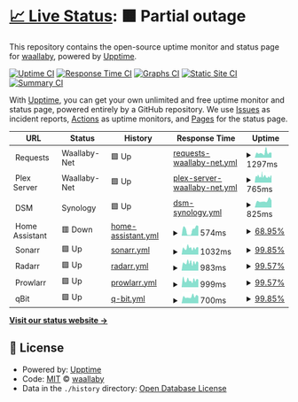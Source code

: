 # [📈 Live Status](https://waallaby.github.io/up-time): <!--live status--> **🟧 Partial outage**

This repository contains the open-source uptime monitor and status page for [waallaby](https://waallaby.github.io/up-time), powered by [Upptime](https://github.com/upptime/upptime).

[![Uptime CI](https://github.com/waallaby/up-time/workflows/Uptime%20CI/badge.svg)](https://github.com/waallaby/up-time/actions?query=workflow%3A%22Uptime+CI%22)
[![Response Time CI](https://github.com/waallaby/up-time/workflows/Response%20Time%20CI/badge.svg)](https://github.com/waallaby/up-time/actions?query=workflow%3A%22Response+Time+CI%22)
[![Graphs CI](https://github.com/waallaby/up-time/workflows/Graphs%20CI/badge.svg)](https://github.com/waallaby/up-time/actions?query=workflow%3A%22Graphs+CI%22)
[![Static Site CI](https://github.com/waallaby/up-time/workflows/Static%20Site%20CI/badge.svg)](https://github.com/waallaby/up-time/actions?query=workflow%3A%22Static+Site+CI%22)
[![Summary CI](https://github.com/waallaby/up-time/workflows/Summary%20CI/badge.svg)](https://github.com/waallaby/up-time/actions?query=workflow%3A%22Summary+CI%22)

With [Upptime](https://upptime.js.org), you can get your own unlimited and free uptime monitor and status page, powered entirely by a GitHub repository. We use [Issues](https://github.com/waallaby/up-time/issues) as incident reports, [Actions](https://github.com/waallaby/up-time/actions) as uptime monitors, and [Pages](https://waallaby.github.io/up-time) for the status page.

<!--start: status pages-->
<!-- This summary is generated by Upptime (https://github.com/upptime/upptime) -->
<!-- Do not edit this manually, your changes will be overwritten -->
<!-- prettier-ignore -->
| URL | Status | History | Response Time | Uptime |
| --- | ------ | ------- | ------------- | ------ |
| <img alt="" src="https://request.waallaby.net/favicon.ico" height="13"> Requests | Waallaby-Net | 🟩 Up | [requests-waallaby-net.yml](https://github.com/waallaby/up-time/commits/HEAD/history/requests-waallaby-net.yml) | <details><summary><img alt="Response time graph" src="./graphs/requests-waallaby-net/response-time-week.png" height="20"> 1297ms</summary><br><a href="https://status.waallaby.net/history/requests-waallaby-net"><img alt="Response time 1547" src="https://img.shields.io/endpoint?url=https%3A%2F%2Fraw.githubusercontent.com%2Fwaallaby%2Fup-time%2FHEAD%2Fapi%2Frequests-waallaby-net%2Fresponse-time.json"></a><br><a href="https://status.waallaby.net/history/requests-waallaby-net"><img alt="24-hour response time 1304" src="https://img.shields.io/endpoint?url=https%3A%2F%2Fraw.githubusercontent.com%2Fwaallaby%2Fup-time%2FHEAD%2Fapi%2Frequests-waallaby-net%2Fresponse-time-day.json"></a><br><a href="https://status.waallaby.net/history/requests-waallaby-net"><img alt="7-day response time 1297" src="https://img.shields.io/endpoint?url=https%3A%2F%2Fraw.githubusercontent.com%2Fwaallaby%2Fup-time%2FHEAD%2Fapi%2Frequests-waallaby-net%2Fresponse-time-week.json"></a><br><a href="https://status.waallaby.net/history/requests-waallaby-net"><img alt="30-day response time 1423" src="https://img.shields.io/endpoint?url=https%3A%2F%2Fraw.githubusercontent.com%2Fwaallaby%2Fup-time%2FHEAD%2Fapi%2Frequests-waallaby-net%2Fresponse-time-month.json"></a><br><a href="https://status.waallaby.net/history/requests-waallaby-net"><img alt="1-year response time 1547" src="https://img.shields.io/endpoint?url=https%3A%2F%2Fraw.githubusercontent.com%2Fwaallaby%2Fup-time%2FHEAD%2Fapi%2Frequests-waallaby-net%2Fresponse-time-year.json"></a></details> | <details><summary><a href="https://status.waallaby.net/history/requests-waallaby-net">99.85%</a></summary><a href="https://status.waallaby.net/history/requests-waallaby-net"><img alt="All-time uptime 99.95%" src="https://img.shields.io/endpoint?url=https%3A%2F%2Fraw.githubusercontent.com%2Fwaallaby%2Fup-time%2FHEAD%2Fapi%2Frequests-waallaby-net%2Fuptime.json"></a><br><a href="https://status.waallaby.net/history/requests-waallaby-net"><img alt="24-hour uptime 100.00%" src="https://img.shields.io/endpoint?url=https%3A%2F%2Fraw.githubusercontent.com%2Fwaallaby%2Fup-time%2FHEAD%2Fapi%2Frequests-waallaby-net%2Fuptime-day.json"></a><br><a href="https://status.waallaby.net/history/requests-waallaby-net"><img alt="7-day uptime 99.85%" src="https://img.shields.io/endpoint?url=https%3A%2F%2Fraw.githubusercontent.com%2Fwaallaby%2Fup-time%2FHEAD%2Fapi%2Frequests-waallaby-net%2Fuptime-week.json"></a><br><a href="https://status.waallaby.net/history/requests-waallaby-net"><img alt="30-day uptime 99.93%" src="https://img.shields.io/endpoint?url=https%3A%2F%2Fraw.githubusercontent.com%2Fwaallaby%2Fup-time%2FHEAD%2Fapi%2Frequests-waallaby-net%2Fuptime-month.json"></a><br><a href="https://status.waallaby.net/history/requests-waallaby-net"><img alt="1-year uptime 99.95%" src="https://img.shields.io/endpoint?url=https%3A%2F%2Fraw.githubusercontent.com%2Fwaallaby%2Fup-time%2FHEAD%2Fapi%2Frequests-waallaby-net%2Fuptime-year.json"></a></details>
| <img alt="" src="https://plex.tv/favicon.ico" height="13"> Plex Server | Waallaby-Net | 🟩 Up | [plex-server-waallaby-net.yml](https://github.com/waallaby/up-time/commits/HEAD/history/plex-server-waallaby-net.yml) | <details><summary><img alt="Response time graph" src="./graphs/plex-server-waallaby-net/response-time-week.png" height="20"> 765ms</summary><br><a href="https://status.waallaby.net/history/plex-server-waallaby-net"><img alt="Response time 980" src="https://img.shields.io/endpoint?url=https%3A%2F%2Fraw.githubusercontent.com%2Fwaallaby%2Fup-time%2FHEAD%2Fapi%2Fplex-server-waallaby-net%2Fresponse-time.json"></a><br><a href="https://status.waallaby.net/history/plex-server-waallaby-net"><img alt="24-hour response time 862" src="https://img.shields.io/endpoint?url=https%3A%2F%2Fraw.githubusercontent.com%2Fwaallaby%2Fup-time%2FHEAD%2Fapi%2Fplex-server-waallaby-net%2Fresponse-time-day.json"></a><br><a href="https://status.waallaby.net/history/plex-server-waallaby-net"><img alt="7-day response time 765" src="https://img.shields.io/endpoint?url=https%3A%2F%2Fraw.githubusercontent.com%2Fwaallaby%2Fup-time%2FHEAD%2Fapi%2Fplex-server-waallaby-net%2Fresponse-time-week.json"></a><br><a href="https://status.waallaby.net/history/plex-server-waallaby-net"><img alt="30-day response time 939" src="https://img.shields.io/endpoint?url=https%3A%2F%2Fraw.githubusercontent.com%2Fwaallaby%2Fup-time%2FHEAD%2Fapi%2Fplex-server-waallaby-net%2Fresponse-time-month.json"></a><br><a href="https://status.waallaby.net/history/plex-server-waallaby-net"><img alt="1-year response time 980" src="https://img.shields.io/endpoint?url=https%3A%2F%2Fraw.githubusercontent.com%2Fwaallaby%2Fup-time%2FHEAD%2Fapi%2Fplex-server-waallaby-net%2Fresponse-time-year.json"></a></details> | <details><summary><a href="https://status.waallaby.net/history/plex-server-waallaby-net">99.66%</a></summary><a href="https://status.waallaby.net/history/plex-server-waallaby-net"><img alt="All-time uptime 80.37%" src="https://img.shields.io/endpoint?url=https%3A%2F%2Fraw.githubusercontent.com%2Fwaallaby%2Fup-time%2FHEAD%2Fapi%2Fplex-server-waallaby-net%2Fuptime.json"></a><br><a href="https://status.waallaby.net/history/plex-server-waallaby-net"><img alt="24-hour uptime 100.00%" src="https://img.shields.io/endpoint?url=https%3A%2F%2Fraw.githubusercontent.com%2Fwaallaby%2Fup-time%2FHEAD%2Fapi%2Fplex-server-waallaby-net%2Fuptime-day.json"></a><br><a href="https://status.waallaby.net/history/plex-server-waallaby-net"><img alt="7-day uptime 99.66%" src="https://img.shields.io/endpoint?url=https%3A%2F%2Fraw.githubusercontent.com%2Fwaallaby%2Fup-time%2FHEAD%2Fapi%2Fplex-server-waallaby-net%2Fuptime-week.json"></a><br><a href="https://status.waallaby.net/history/plex-server-waallaby-net"><img alt="30-day uptime 82.89%" src="https://img.shields.io/endpoint?url=https%3A%2F%2Fraw.githubusercontent.com%2Fwaallaby%2Fup-time%2FHEAD%2Fapi%2Fplex-server-waallaby-net%2Fuptime-month.json"></a><br><a href="https://status.waallaby.net/history/plex-server-waallaby-net"><img alt="1-year uptime 80.37%" src="https://img.shields.io/endpoint?url=https%3A%2F%2Fraw.githubusercontent.com%2Fwaallaby%2Fup-time%2FHEAD%2Fapi%2Fplex-server-waallaby-net%2Fuptime-year.json"></a></details>
| <img alt="" src="https://admin.waallaby.net/webman/favicon.ico" height="13"> DSM | Synology | 🟩 Up | [dsm-synology.yml](https://github.com/waallaby/up-time/commits/HEAD/history/dsm-synology.yml) | <details><summary><img alt="Response time graph" src="./graphs/dsm-synology/response-time-week.png" height="20"> 825ms</summary><br><a href="https://status.waallaby.net/history/dsm-synology"><img alt="Response time 1007" src="https://img.shields.io/endpoint?url=https%3A%2F%2Fraw.githubusercontent.com%2Fwaallaby%2Fup-time%2FHEAD%2Fapi%2Fdsm-synology%2Fresponse-time.json"></a><br><a href="https://status.waallaby.net/history/dsm-synology"><img alt="24-hour response time 878" src="https://img.shields.io/endpoint?url=https%3A%2F%2Fraw.githubusercontent.com%2Fwaallaby%2Fup-time%2FHEAD%2Fapi%2Fdsm-synology%2Fresponse-time-day.json"></a><br><a href="https://status.waallaby.net/history/dsm-synology"><img alt="7-day response time 825" src="https://img.shields.io/endpoint?url=https%3A%2F%2Fraw.githubusercontent.com%2Fwaallaby%2Fup-time%2FHEAD%2Fapi%2Fdsm-synology%2Fresponse-time-week.json"></a><br><a href="https://status.waallaby.net/history/dsm-synology"><img alt="30-day response time 953" src="https://img.shields.io/endpoint?url=https%3A%2F%2Fraw.githubusercontent.com%2Fwaallaby%2Fup-time%2FHEAD%2Fapi%2Fdsm-synology%2Fresponse-time-month.json"></a><br><a href="https://status.waallaby.net/history/dsm-synology"><img alt="1-year response time 1007" src="https://img.shields.io/endpoint?url=https%3A%2F%2Fraw.githubusercontent.com%2Fwaallaby%2Fup-time%2FHEAD%2Fapi%2Fdsm-synology%2Fresponse-time-year.json"></a></details> | <details><summary><a href="https://status.waallaby.net/history/dsm-synology">100.00%</a></summary><a href="https://status.waallaby.net/history/dsm-synology"><img alt="All-time uptime 99.97%" src="https://img.shields.io/endpoint?url=https%3A%2F%2Fraw.githubusercontent.com%2Fwaallaby%2Fup-time%2FHEAD%2Fapi%2Fdsm-synology%2Fuptime.json"></a><br><a href="https://status.waallaby.net/history/dsm-synology"><img alt="24-hour uptime 100.00%" src="https://img.shields.io/endpoint?url=https%3A%2F%2Fraw.githubusercontent.com%2Fwaallaby%2Fup-time%2FHEAD%2Fapi%2Fdsm-synology%2Fuptime-day.json"></a><br><a href="https://status.waallaby.net/history/dsm-synology"><img alt="7-day uptime 100.00%" src="https://img.shields.io/endpoint?url=https%3A%2F%2Fraw.githubusercontent.com%2Fwaallaby%2Fup-time%2FHEAD%2Fapi%2Fdsm-synology%2Fuptime-week.json"></a><br><a href="https://status.waallaby.net/history/dsm-synology"><img alt="30-day uptime 99.96%" src="https://img.shields.io/endpoint?url=https%3A%2F%2Fraw.githubusercontent.com%2Fwaallaby%2Fup-time%2FHEAD%2Fapi%2Fdsm-synology%2Fuptime-month.json"></a><br><a href="https://status.waallaby.net/history/dsm-synology"><img alt="1-year uptime 99.97%" src="https://img.shields.io/endpoint?url=https%3A%2F%2Fraw.githubusercontent.com%2Fwaallaby%2Fup-time%2FHEAD%2Fapi%2Fdsm-synology%2Fuptime-year.json"></a></details>
| <img alt="" src="https://assistant.waallaby.net/static/icons/favicon.ico" height="13"> Home Assistant | 🟥 Down | [home-assistant.yml](https://github.com/waallaby/up-time/commits/HEAD/history/home-assistant.yml) | <details><summary><img alt="Response time graph" src="./graphs/home-assistant/response-time-week.png" height="20"> 574ms</summary><br><a href="https://status.waallaby.net/history/home-assistant"><img alt="Response time 746" src="https://img.shields.io/endpoint?url=https%3A%2F%2Fraw.githubusercontent.com%2Fwaallaby%2Fup-time%2FHEAD%2Fapi%2Fhome-assistant%2Fresponse-time.json"></a><br><a href="https://status.waallaby.net/history/home-assistant"><img alt="24-hour response time 931" src="https://img.shields.io/endpoint?url=https%3A%2F%2Fraw.githubusercontent.com%2Fwaallaby%2Fup-time%2FHEAD%2Fapi%2Fhome-assistant%2Fresponse-time-day.json"></a><br><a href="https://status.waallaby.net/history/home-assistant"><img alt="7-day response time 574" src="https://img.shields.io/endpoint?url=https%3A%2F%2Fraw.githubusercontent.com%2Fwaallaby%2Fup-time%2FHEAD%2Fapi%2Fhome-assistant%2Fresponse-time-week.json"></a><br><a href="https://status.waallaby.net/history/home-assistant"><img alt="30-day response time 676" src="https://img.shields.io/endpoint?url=https%3A%2F%2Fraw.githubusercontent.com%2Fwaallaby%2Fup-time%2FHEAD%2Fapi%2Fhome-assistant%2Fresponse-time-month.json"></a><br><a href="https://status.waallaby.net/history/home-assistant"><img alt="1-year response time 746" src="https://img.shields.io/endpoint?url=https%3A%2F%2Fraw.githubusercontent.com%2Fwaallaby%2Fup-time%2FHEAD%2Fapi%2Fhome-assistant%2Fresponse-time-year.json"></a></details> | <details><summary><a href="https://status.waallaby.net/history/home-assistant">68.95%</a></summary><a href="https://status.waallaby.net/history/home-assistant"><img alt="All-time uptime 80.06%" src="https://img.shields.io/endpoint?url=https%3A%2F%2Fraw.githubusercontent.com%2Fwaallaby%2Fup-time%2FHEAD%2Fapi%2Fhome-assistant%2Fuptime.json"></a><br><a href="https://status.waallaby.net/history/home-assistant"><img alt="24-hour uptime 99.99%" src="https://img.shields.io/endpoint?url=https%3A%2F%2Fraw.githubusercontent.com%2Fwaallaby%2Fup-time%2FHEAD%2Fapi%2Fhome-assistant%2Fuptime-day.json"></a><br><a href="https://status.waallaby.net/history/home-assistant"><img alt="7-day uptime 68.95%" src="https://img.shields.io/endpoint?url=https%3A%2F%2Fraw.githubusercontent.com%2Fwaallaby%2Fup-time%2FHEAD%2Fapi%2Fhome-assistant%2Fuptime-week.json"></a><br><a href="https://status.waallaby.net/history/home-assistant"><img alt="30-day uptime 66.31%" src="https://img.shields.io/endpoint?url=https%3A%2F%2Fraw.githubusercontent.com%2Fwaallaby%2Fup-time%2FHEAD%2Fapi%2Fhome-assistant%2Fuptime-month.json"></a><br><a href="https://status.waallaby.net/history/home-assistant"><img alt="1-year uptime 80.06%" src="https://img.shields.io/endpoint?url=https%3A%2F%2Fraw.githubusercontent.com%2Fwaallaby%2Fup-time%2FHEAD%2Fapi%2Fhome-assistant%2Fuptime-year.json"></a></details>
| <img alt="" src="https://tv.waallaby.net/Content/Images/Icons/favicon-16x16.png" height="13"> Sonarr | 🟩 Up | [sonarr.yml](https://github.com/waallaby/up-time/commits/HEAD/history/sonarr.yml) | <details><summary><img alt="Response time graph" src="./graphs/sonarr/response-time-week.png" height="20"> 1032ms</summary><br><a href="https://status.waallaby.net/history/sonarr"><img alt="Response time 1299" src="https://img.shields.io/endpoint?url=https%3A%2F%2Fraw.githubusercontent.com%2Fwaallaby%2Fup-time%2FHEAD%2Fapi%2Fsonarr%2Fresponse-time.json"></a><br><a href="https://status.waallaby.net/history/sonarr"><img alt="24-hour response time 1126" src="https://img.shields.io/endpoint?url=https%3A%2F%2Fraw.githubusercontent.com%2Fwaallaby%2Fup-time%2FHEAD%2Fapi%2Fsonarr%2Fresponse-time-day.json"></a><br><a href="https://status.waallaby.net/history/sonarr"><img alt="7-day response time 1032" src="https://img.shields.io/endpoint?url=https%3A%2F%2Fraw.githubusercontent.com%2Fwaallaby%2Fup-time%2FHEAD%2Fapi%2Fsonarr%2Fresponse-time-week.json"></a><br><a href="https://status.waallaby.net/history/sonarr"><img alt="30-day response time 1236" src="https://img.shields.io/endpoint?url=https%3A%2F%2Fraw.githubusercontent.com%2Fwaallaby%2Fup-time%2FHEAD%2Fapi%2Fsonarr%2Fresponse-time-month.json"></a><br><a href="https://status.waallaby.net/history/sonarr"><img alt="1-year response time 1299" src="https://img.shields.io/endpoint?url=https%3A%2F%2Fraw.githubusercontent.com%2Fwaallaby%2Fup-time%2FHEAD%2Fapi%2Fsonarr%2Fresponse-time-year.json"></a></details> | <details><summary><a href="https://status.waallaby.net/history/sonarr">99.85%</a></summary><a href="https://status.waallaby.net/history/sonarr"><img alt="All-time uptime 99.39%" src="https://img.shields.io/endpoint?url=https%3A%2F%2Fraw.githubusercontent.com%2Fwaallaby%2Fup-time%2FHEAD%2Fapi%2Fsonarr%2Fuptime.json"></a><br><a href="https://status.waallaby.net/history/sonarr"><img alt="24-hour uptime 100.00%" src="https://img.shields.io/endpoint?url=https%3A%2F%2Fraw.githubusercontent.com%2Fwaallaby%2Fup-time%2FHEAD%2Fapi%2Fsonarr%2Fuptime-day.json"></a><br><a href="https://status.waallaby.net/history/sonarr"><img alt="7-day uptime 99.85%" src="https://img.shields.io/endpoint?url=https%3A%2F%2Fraw.githubusercontent.com%2Fwaallaby%2Fup-time%2FHEAD%2Fapi%2Fsonarr%2Fuptime-week.json"></a><br><a href="https://status.waallaby.net/history/sonarr"><img alt="30-day uptime 98.98%" src="https://img.shields.io/endpoint?url=https%3A%2F%2Fraw.githubusercontent.com%2Fwaallaby%2Fup-time%2FHEAD%2Fapi%2Fsonarr%2Fuptime-month.json"></a><br><a href="https://status.waallaby.net/history/sonarr"><img alt="1-year uptime 99.39%" src="https://img.shields.io/endpoint?url=https%3A%2F%2Fraw.githubusercontent.com%2Fwaallaby%2Fup-time%2FHEAD%2Fapi%2Fsonarr%2Fuptime-year.json"></a></details>
| <img alt="" src="https://movies.waallaby.net/Content/Images/Icons/favicon-16x16.png" height="13"> Radarr | 🟩 Up | [radarr.yml](https://github.com/waallaby/up-time/commits/HEAD/history/radarr.yml) | <details><summary><img alt="Response time graph" src="./graphs/radarr/response-time-week.png" height="20"> 983ms</summary><br><a href="https://status.waallaby.net/history/radarr"><img alt="Response time 1398" src="https://img.shields.io/endpoint?url=https%3A%2F%2Fraw.githubusercontent.com%2Fwaallaby%2Fup-time%2FHEAD%2Fapi%2Fradarr%2Fresponse-time.json"></a><br><a href="https://status.waallaby.net/history/radarr"><img alt="24-hour response time 1007" src="https://img.shields.io/endpoint?url=https%3A%2F%2Fraw.githubusercontent.com%2Fwaallaby%2Fup-time%2FHEAD%2Fapi%2Fradarr%2Fresponse-time-day.json"></a><br><a href="https://status.waallaby.net/history/radarr"><img alt="7-day response time 983" src="https://img.shields.io/endpoint?url=https%3A%2F%2Fraw.githubusercontent.com%2Fwaallaby%2Fup-time%2FHEAD%2Fapi%2Fradarr%2Fresponse-time-week.json"></a><br><a href="https://status.waallaby.net/history/radarr"><img alt="30-day response time 1170" src="https://img.shields.io/endpoint?url=https%3A%2F%2Fraw.githubusercontent.com%2Fwaallaby%2Fup-time%2FHEAD%2Fapi%2Fradarr%2Fresponse-time-month.json"></a><br><a href="https://status.waallaby.net/history/radarr"><img alt="1-year response time 1398" src="https://img.shields.io/endpoint?url=https%3A%2F%2Fraw.githubusercontent.com%2Fwaallaby%2Fup-time%2FHEAD%2Fapi%2Fradarr%2Fresponse-time-year.json"></a></details> | <details><summary><a href="https://status.waallaby.net/history/radarr">99.57%</a></summary><a href="https://status.waallaby.net/history/radarr"><img alt="All-time uptime 99.36%" src="https://img.shields.io/endpoint?url=https%3A%2F%2Fraw.githubusercontent.com%2Fwaallaby%2Fup-time%2FHEAD%2Fapi%2Fradarr%2Fuptime.json"></a><br><a href="https://status.waallaby.net/history/radarr"><img alt="24-hour uptime 100.00%" src="https://img.shields.io/endpoint?url=https%3A%2F%2Fraw.githubusercontent.com%2Fwaallaby%2Fup-time%2FHEAD%2Fapi%2Fradarr%2Fuptime-day.json"></a><br><a href="https://status.waallaby.net/history/radarr"><img alt="7-day uptime 99.57%" src="https://img.shields.io/endpoint?url=https%3A%2F%2Fraw.githubusercontent.com%2Fwaallaby%2Fup-time%2FHEAD%2Fapi%2Fradarr%2Fuptime-week.json"></a><br><a href="https://status.waallaby.net/history/radarr"><img alt="30-day uptime 98.91%" src="https://img.shields.io/endpoint?url=https%3A%2F%2Fraw.githubusercontent.com%2Fwaallaby%2Fup-time%2FHEAD%2Fapi%2Fradarr%2Fuptime-month.json"></a><br><a href="https://status.waallaby.net/history/radarr"><img alt="1-year uptime 99.36%" src="https://img.shields.io/endpoint?url=https%3A%2F%2Fraw.githubusercontent.com%2Fwaallaby%2Fup-time%2FHEAD%2Fapi%2Fradarr%2Fuptime-year.json"></a></details>
| <img alt="" src="https://index.waallaby.net/Content/Images/Icons/favicon-16x16.png" height="13"> Prowlarr | 🟩 Up | [prowlarr.yml](https://github.com/waallaby/up-time/commits/HEAD/history/prowlarr.yml) | <details><summary><img alt="Response time graph" src="./graphs/prowlarr/response-time-week.png" height="20"> 999ms</summary><br><a href="https://status.waallaby.net/history/prowlarr"><img alt="Response time 1305" src="https://img.shields.io/endpoint?url=https%3A%2F%2Fraw.githubusercontent.com%2Fwaallaby%2Fup-time%2FHEAD%2Fapi%2Fprowlarr%2Fresponse-time.json"></a><br><a href="https://status.waallaby.net/history/prowlarr"><img alt="24-hour response time 1065" src="https://img.shields.io/endpoint?url=https%3A%2F%2Fraw.githubusercontent.com%2Fwaallaby%2Fup-time%2FHEAD%2Fapi%2Fprowlarr%2Fresponse-time-day.json"></a><br><a href="https://status.waallaby.net/history/prowlarr"><img alt="7-day response time 999" src="https://img.shields.io/endpoint?url=https%3A%2F%2Fraw.githubusercontent.com%2Fwaallaby%2Fup-time%2FHEAD%2Fapi%2Fprowlarr%2Fresponse-time-week.json"></a><br><a href="https://status.waallaby.net/history/prowlarr"><img alt="30-day response time 1211" src="https://img.shields.io/endpoint?url=https%3A%2F%2Fraw.githubusercontent.com%2Fwaallaby%2Fup-time%2FHEAD%2Fapi%2Fprowlarr%2Fresponse-time-month.json"></a><br><a href="https://status.waallaby.net/history/prowlarr"><img alt="1-year response time 1305" src="https://img.shields.io/endpoint?url=https%3A%2F%2Fraw.githubusercontent.com%2Fwaallaby%2Fup-time%2FHEAD%2Fapi%2Fprowlarr%2Fresponse-time-year.json"></a></details> | <details><summary><a href="https://status.waallaby.net/history/prowlarr">99.57%</a></summary><a href="https://status.waallaby.net/history/prowlarr"><img alt="All-time uptime 99.34%" src="https://img.shields.io/endpoint?url=https%3A%2F%2Fraw.githubusercontent.com%2Fwaallaby%2Fup-time%2FHEAD%2Fapi%2Fprowlarr%2Fuptime.json"></a><br><a href="https://status.waallaby.net/history/prowlarr"><img alt="24-hour uptime 100.00%" src="https://img.shields.io/endpoint?url=https%3A%2F%2Fraw.githubusercontent.com%2Fwaallaby%2Fup-time%2FHEAD%2Fapi%2Fprowlarr%2Fuptime-day.json"></a><br><a href="https://status.waallaby.net/history/prowlarr"><img alt="7-day uptime 99.57%" src="https://img.shields.io/endpoint?url=https%3A%2F%2Fraw.githubusercontent.com%2Fwaallaby%2Fup-time%2FHEAD%2Fapi%2Fprowlarr%2Fuptime-week.json"></a><br><a href="https://status.waallaby.net/history/prowlarr"><img alt="30-day uptime 98.89%" src="https://img.shields.io/endpoint?url=https%3A%2F%2Fraw.githubusercontent.com%2Fwaallaby%2Fup-time%2FHEAD%2Fapi%2Fprowlarr%2Fuptime-month.json"></a><br><a href="https://status.waallaby.net/history/prowlarr"><img alt="1-year uptime 99.34%" src="https://img.shields.io/endpoint?url=https%3A%2F%2Fraw.githubusercontent.com%2Fwaallaby%2Fup-time%2FHEAD%2Fapi%2Fprowlarr%2Fuptime-year.json"></a></details>
| <img alt="" src="https://torrent.waallaby.net/images/qbittorrent32.png" height="13"> qBit | 🟩 Up | [q-bit.yml](https://github.com/waallaby/up-time/commits/HEAD/history/q-bit.yml) | <details><summary><img alt="Response time graph" src="./graphs/q-bit/response-time-week.png" height="20"> 700ms</summary><br><a href="https://status.waallaby.net/history/q-bit"><img alt="Response time 991" src="https://img.shields.io/endpoint?url=https%3A%2F%2Fraw.githubusercontent.com%2Fwaallaby%2Fup-time%2FHEAD%2Fapi%2Fq-bit%2Fresponse-time.json"></a><br><a href="https://status.waallaby.net/history/q-bit"><img alt="24-hour response time 737" src="https://img.shields.io/endpoint?url=https%3A%2F%2Fraw.githubusercontent.com%2Fwaallaby%2Fup-time%2FHEAD%2Fapi%2Fq-bit%2Fresponse-time-day.json"></a><br><a href="https://status.waallaby.net/history/q-bit"><img alt="7-day response time 700" src="https://img.shields.io/endpoint?url=https%3A%2F%2Fraw.githubusercontent.com%2Fwaallaby%2Fup-time%2FHEAD%2Fapi%2Fq-bit%2Fresponse-time-week.json"></a><br><a href="https://status.waallaby.net/history/q-bit"><img alt="30-day response time 858" src="https://img.shields.io/endpoint?url=https%3A%2F%2Fraw.githubusercontent.com%2Fwaallaby%2Fup-time%2FHEAD%2Fapi%2Fq-bit%2Fresponse-time-month.json"></a><br><a href="https://status.waallaby.net/history/q-bit"><img alt="1-year response time 991" src="https://img.shields.io/endpoint?url=https%3A%2F%2Fraw.githubusercontent.com%2Fwaallaby%2Fup-time%2FHEAD%2Fapi%2Fq-bit%2Fresponse-time-year.json"></a></details> | <details><summary><a href="https://status.waallaby.net/history/q-bit">99.85%</a></summary><a href="https://status.waallaby.net/history/q-bit"><img alt="All-time uptime 99.93%" src="https://img.shields.io/endpoint?url=https%3A%2F%2Fraw.githubusercontent.com%2Fwaallaby%2Fup-time%2FHEAD%2Fapi%2Fq-bit%2Fuptime.json"></a><br><a href="https://status.waallaby.net/history/q-bit"><img alt="24-hour uptime 100.00%" src="https://img.shields.io/endpoint?url=https%3A%2F%2Fraw.githubusercontent.com%2Fwaallaby%2Fup-time%2FHEAD%2Fapi%2Fq-bit%2Fuptime-day.json"></a><br><a href="https://status.waallaby.net/history/q-bit"><img alt="7-day uptime 99.85%" src="https://img.shields.io/endpoint?url=https%3A%2F%2Fraw.githubusercontent.com%2Fwaallaby%2Fup-time%2FHEAD%2Fapi%2Fq-bit%2Fuptime-week.json"></a><br><a href="https://status.waallaby.net/history/q-bit"><img alt="30-day uptime 99.89%" src="https://img.shields.io/endpoint?url=https%3A%2F%2Fraw.githubusercontent.com%2Fwaallaby%2Fup-time%2FHEAD%2Fapi%2Fq-bit%2Fuptime-month.json"></a><br><a href="https://status.waallaby.net/history/q-bit"><img alt="1-year uptime 99.93%" src="https://img.shields.io/endpoint?url=https%3A%2F%2Fraw.githubusercontent.com%2Fwaallaby%2Fup-time%2FHEAD%2Fapi%2Fq-bit%2Fuptime-year.json"></a></details>

<!--end: status pages-->

[**Visit our status website →**](https://waallaby.github.io/up-time)

## 📄 License

- Powered by: [Upptime](https://github.com/upptime/upptime)
- Code: [MIT](./LICENSE) © [waallaby](https://waallaby.github.io/up-time)
- Data in the `./history` directory: [Open Database License](https://opendatacommons.org/licenses/odbl/1-0/)
